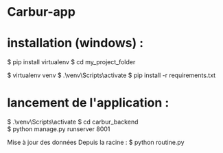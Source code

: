 # Carbur-app

# installation (windows) :

$ pip install virtualenv
$ cd my_project_folder

$ virtualenv venv
$ .\venv\Scripts\activate 
$ pip install -r requirements.txt

# lancement de l'application :

$ .\venv\Scripts\activate
$ cd carbur_backend  
$ python manage.py runserver 8001

Mise à jour des données
Depuis la racine : $ python routine.py 

